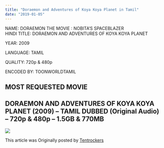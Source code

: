 ```yaml
---
title: "Doraemon and Adventures of Koya Koya Planet in Tamil"
date: "2019-01-05"
---
```


NAME: DORAEMON THE MOVIE : NOBITA’S SPACEBLAZER  
HINDI TITLE: DORAEMON AND ADVENTURES OF KOYA KOYA PLANET

YEAR: 2009

LANGUAGE: TAMIL 

QUALITY: 720p & 480p

ENCODED BY: TOONWORLDTAMIL

## MOST REQUESTED MOVIE

## DORAEMON AND ADVENTURES OF KOYA KOYA PLANET (2009) – TAMIL DUBBED (Original Audio) – 720p & 480p – 1.5GB & 770MB

[![](https://3.bp.blogspot.com/-h1TkxoL6q4I/XDCoDPKxc8I/AAAAAAAAAp0/XyYYcBDdX04XNAq2u4CZEMJzfxhpTaphwCLcBGAs/s320/The_New_Record_of_Nobita_-_Spaceblazer_-_Movie_cover.jpg)](https://3.bp.blogspot.com/-h1TkxoL6q4I/XDCoDPKxc8I/AAAAAAAAAp0/XyYYcBDdX04XNAq2u4CZEMJzfxhpTaphwCLcBGAs/s1600/The_New_Record_of_Nobita_-_Spaceblazer_-_Movie_cover.jpg)

This article was Originally posted by [Tentrockers](https://tentrockers.blogspot.com/)
